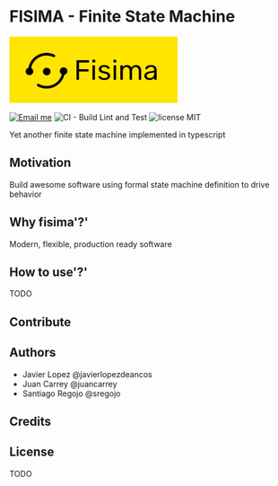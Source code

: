 # FISIMA - Finite State Machine

![logo de fisima](./img/logoYellow400.jpg)

[![Email me](https://img.shields.io/static/v1.svg?label=Email%20me&labelColor=blueviolet&message=📧)](mailto:devnilson@gmail.com)
![CI - Build Lint and Test](https://github.com/Devnilson/fisima/workflows/CI%20-%20Build%20Lint%20and%20Test/badge.svg?branch=develop)
![license MIT](https://img.shields.io/npm/l/fisima)

Yet another finite state machine implemented in typescript

## Motivation

Build awesome software using formal state machine definition to drive behavior

## Why fisima'?'

Modern, flexible, production ready software

## How to use'?'

TODO

## Contribute

## Authors

- Javier Lopez @javierlopezdeancos
- Juan Carrey @juancarrey
- Santiago Regojo @sregojo

## Credits

## License

TODO
